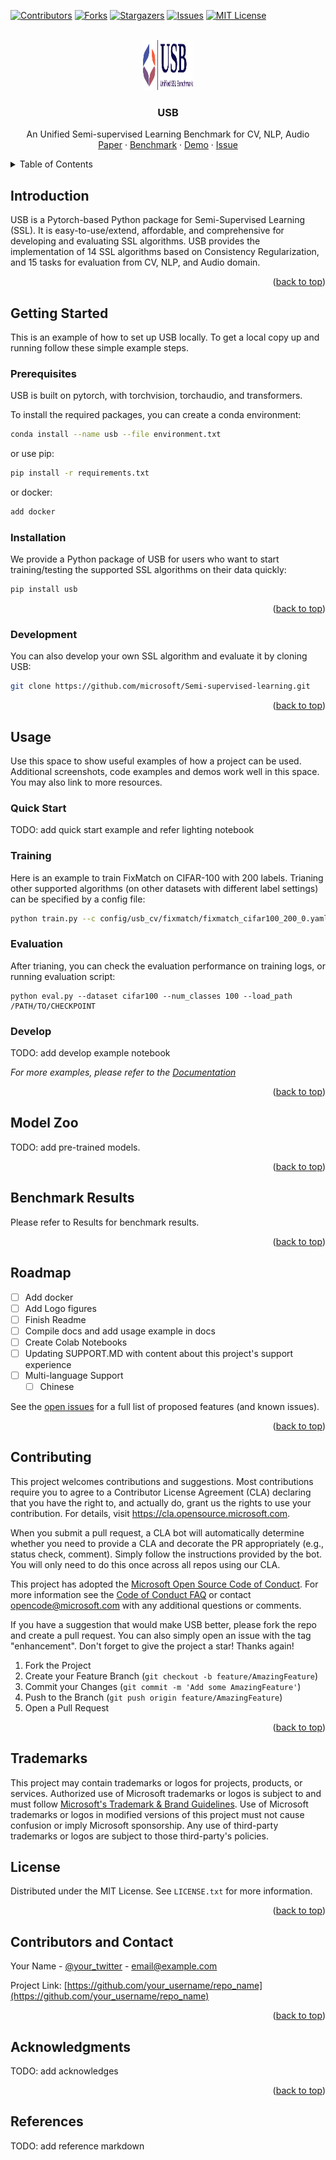 <div id="top"></div>
<!--
*** Thanks for checking out the Best-README-Template. If you have a suggestion
*** that would make this better, please fork the repo and create a pull request
*** or simply open an issue with the tag "enhancement".
*** Don't forget to give the project a star!
*** Thanks again! Now go create something AMAZING! :D
-->



<!-- PROJECT SHIELDS -->
<!--
*** I'm using markdown "reference style" links for readability.
*** Reference links are enclosed in brackets [ ] instead of parentheses ( ).
*** See the bottom of this document for the declaration of the reference variables
*** for contributors-url, forks-url, etc. This is an optional, concise syntax you may use.
*** https://www.markdownguide.org/basic-syntax/#reference-style-links
-->
[![Contributors][contributors-shield]][contributors-url]
[![Forks][forks-shield]][forks-url]
[![Stargazers][stars-shield]][stars-url]
[![Issues][issues-shield]][issues-url]
[![MIT License][license-shield]][license-url]


<!-- PROJECT LOGO -->
<br />
<div align="center">
  <a href="https://github.com/microsoft/Semi-supervised-learning">
    <img src="figures/logo.png" alt="Logo" width="80" height="80">
  </a>

  <h3 align="center">USB</h3>

  <p align="center">
    An Unified Semi-supervised Learning Benchmark for CV, NLP, Audio
    <!-- <br />
    <a href="https://github.com/microsoft/Semi-supervised-learning"><strong>Explore the docs »</strong></a>
    <br /> -->
    <br />
    <a href="https://github.com/microsoft/Semi-supervised-learning">Paper</a>
    ·
    <a href="https://github.com/microsoft/Semi-supervised-learning">Benchmark</a>
    ·
    <a href="https://github.com/microsoft/Semi-supervised-learning">Demo</a>
    ·
    <a href="https://github.com/microsoft/Semi-supervised-learning/issues">Issue</a>
  </p>
</div>



<!-- TABLE OF CONTENTS -->
<details>
  <summary>Table of Contents</summary>
  <ol>
    <li>
      <a href="#news-and-updates">News and Updates</a>
    </li>
    <li>
      <a href="#intro">Introduction</a>
    </li>
    <li>
      <a href="#getting-started">Getting Started</a>
      <ul>
        <li><a href="#prerequisites">Prerequisites</a></li>
        <li><a href="#installation">Installation</a></li>
      </ul>
    </li>
    <li><a href="#usage">Usage</a></li>
    <li><a href="#model-zoo">Model Zoo</a></li>
    <li><a href="#benchmark-results">Benchmark Results</a></li>
    <li><a href="#roadmap">Roadmap</a></li>
    <li><a href="#contributing">Contributing</a></li>
    <li><a href="#license">License</a></li>
    <li><a href="#contact">Contact</a></li>
    <li><a href="#acknowledgments">Acknowledgments</a></li>
  </ol>
</details>



<!-- Introduction -->
## Introduction

USB is a Pytorch-based Python package for Semi-Supervised Learning (SSL). It is easy-to-use/extend, affordable, and comprehensive for developing and evaluating SSL algorithms. USB provides the implementation of 14 SSL algorithms based on Consistency Regularization, and 15 tasks for evaluation from CV, NLP, and Audio domain.

<p align="right">(<a href="#top">back to top</a>)</p>


<!-- GETTING STARTED -->
## Getting Started

This is an example of how to set up USB locally.
To get a local copy up and running follow these simple example steps.

### Prerequisites

USB is built on pytorch, with torchvision, torchaudio, and transformers. 

To install the required packages, you can create a conda environment:
```sh
conda install --name usb --file environment.txt
```

or use pip:
```sh
pip install -r requirements.txt
```

or docker:
```sh
add docker
```

### Installation

We provide a Python package of USB for users who want to start training/testing the supported SSL algorithms on their data quickly:
```sh
pip install usb
```

<p align="right">(<a href="#top">back to top</a>)</p>


### Development
You can also develop your own SSL algorithm and evaluate it by cloning USB:
```sh
git clone https://github.com/microsoft/Semi-supervised-learning.git
```

<p align="right">(<a href="#top">back to top</a>)</p>


<!-- USAGE EXAMPLES -->
## Usage

Use this space to show useful examples of how a project can be used. Additional screenshots, code examples and demos work well in this space. You may also link to more resources.

### Quick Start
TODO: add quick start example and refer lighting notebook

###  Training
Here is an example to train FixMatch on CIFAR-100 with 200 labels. Trianing other supported algorithms (on other datasets with different label settings) can be specified by a config file:
```sh
python train.py --c config/usb_cv/fixmatch/fixmatch_cifar100_200_0.yaml
```

### Evaluation
After trianing, you can check the evaluation performance on training logs, or running evaluation script:
```
python eval.py --dataset cifar100 --num_classes 100 --load_path /PATH/TO/CHECKPOINT
```

### Develop
TODO: add develop example notebook

_For more examples, please refer to the [Documentation](https://example.com)_

<p align="right">(<a href="#top">back to top</a>)</p>


<!-- MODEL ZOO -->
## Model Zoo

TODO: add pre-trained models.

<p align="right">(<a href="#top">back to top</a>)</p>


<!-- BENCHMARK RESULTS -->
## Benchmark Results

Please refer to Results for benchmark results.

<p align="right">(<a href="#top">back to top</a>)</p>


<!-- ROADMAP -->
## Roadmap

- [ ] Add docker
- [ ] Add Logo figures
- [ ] Finish Readme
- [ ] Compile docs and add usage example in docs
- [ ] Create Colab Notebooks
- [ ] Updating SUPPORT.MD with content about this project's support experience
- [ ] Multi-language Support
    - [ ] Chinese

See the [open issues](https://github.com/microsoft/Semi-supervised-learning/issues) for a full list of proposed features (and known issues).

<p align="right">(<a href="#top">back to top</a>)</p>


<!-- CONTRIBUTING -->
## Contributing

This project welcomes contributions and suggestions.  Most contributions require you to agree to a
Contributor License Agreement (CLA) declaring that you have the right to, and actually do, grant us
the rights to use your contribution. For details, visit https://cla.opensource.microsoft.com.

When you submit a pull request, a CLA bot will automatically determine whether you need to provide
a CLA and decorate the PR appropriately (e.g., status check, comment). Simply follow the instructions
provided by the bot. You will only need to do this once across all repos using our CLA.

This project has adopted the [Microsoft Open Source Code of Conduct](https://opensource.microsoft.com/codeofconduct/).
For more information see the [Code of Conduct FAQ](https://opensource.microsoft.com/codeofconduct/faq/) or
contact [opencode@microsoft.com](mailto:opencode@microsoft.com) with any additional questions or comments.

If you have a suggestion that would make USB better, please fork the repo and create a pull request. You can also simply open an issue with the tag "enhancement".
Don't forget to give the project a star! Thanks again!

1. Fork the Project
2. Create your Feature Branch (`git checkout -b feature/AmazingFeature`)
3. Commit your Changes (`git commit -m 'Add some AmazingFeature'`)
4. Push to the Branch (`git push origin feature/AmazingFeature`)
5. Open a Pull Request

<p align="right">(<a href="#top">back to top</a>)</p>


<!-- TRADEMARKS -->
## Trademarks

This project may contain trademarks or logos for projects, products, or services. Authorized use of Microsoft 
trademarks or logos is subject to and must follow 
[Microsoft's Trademark & Brand Guidelines](https://www.microsoft.com/en-us/legal/intellectualproperty/trademarks/usage/general).
Use of Microsoft trademarks or logos in modified versions of this project must not cause confusion or imply Microsoft sponsorship.
Any use of third-party trademarks or logos are subject to those third-party's policies.


<!-- LICENSE -->
## License

Distributed under the MIT License. See `LICENSE.txt` for more information.

<p align="right">(<a href="#top">back to top</a>)</p>



<!-- CONTACT -->
## Contributors and Contact

Your Name - [@your_twitter](https://twitter.com/your_username) - email@example.com

Project Link: [https://github.com/your_username/repo_name](https://github.com/your_username/repo_name)

<p align="right">(<a href="#top">back to top</a>)</p>



<!-- ACKNOWLEDGMENTS -->
## Acknowledgments

TODO: add acknowledges

<p align="right">(<a href="#top">back to top</a>)</p>


<!-- References -->
## References
TODO: add reference markdown


<!-- MARKDOWN LINKS & IMAGES -->
<!-- https://www.markdownguide.org/basic-syntax/#reference-style-links -->
[contributors-shield]: https://img.shields.io/github/contributors/microsoft/Semi-supervised-learning.svg?style=for-the-badge
[contributors-url]: https://github.com/microsoft/Semi-supervised-learning/graphs/contributors
[forks-shield]: https://img.shields.io/github/forks/microsoft/Semi-supervised-learning.svg?style=for-the-badge
[forks-url]: https://github.com/microsoft/Semi-supervised-learning/network/members
[stars-shield]: https://img.shields.io/github/stars/microsoft/Semi-supervised-learning.svg?style=for-the-badge
[stars-url]: https://github.com/microsoft/Semi-supervised-learning/stargazers
[issues-shield]: https://img.shields.io/github/issues/microsoft/Semi-supervised-learning.svg?style=for-the-badge
[issues-url]: https://github.com/microsoft/Semi-supervised-learning/issues
[license-shield]: https://img.shields.io/github/license/microsoft/Semi-supervised-learning.svg?style=for-the-badge
[license-url]: https://github.com/microsoft/Semi-supervised-learning/blob/master/LICENSE.txt
